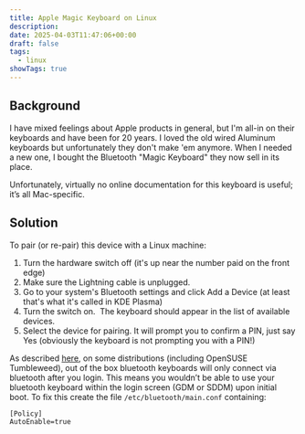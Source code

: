 ```yaml
---
title: Apple Magic Keyboard on Linux
description: 
date: 2025-04-03T11:47:06+00:00
draft: false
tags:
  - linux
showTags: true
---
```

## Background

I have mixed feelings about Apple products in general, but I'm all-in on their keyboards and have been for 20 years.  I loved the old wired Aluminum keyboards but unfortunately they don't make 'em anymore.  When I needed a new one, I bought the Bluetooth "Magic Keyboard" they now sell in its place. 

Unfortunately, virtually no online documentation for this keyboard is useful; it’s all Mac-specific. 

## Solution

To pair (or re-pair) this device with a Linux machine:

1. Turn the hardware switch off (it's up near the number paid on the front edge)
2. Make sure the Lightning cable is unplugged. 
3. Go to your system's Bluetooth settings and click Add a Device (at least that's what it's called in KDE Plasma)
4. Turn the switch on.  The keyboard should appear in the list of available devices.  
5. Select the device for pairing. It will prompt you to confirm a PIN, just say Yes (obviously the keyboard is not prompting you with a PIN!)

As described [here](https://forums.opensuse.org/t/login-with-bluetooth-keyboard-sddm-kde-plasma/145506/10), on some distributions (including OpenSUSE Tumbleweed), out of the box bluetooth keyboards will only connect via bluetooth after you login. This means you wouldn’t be able to use your bluetooth keyboard within the login screen (GDM or SDDM) upon initial boot. To fix this create the file `/etc/bluetooth/main.conf` containing:
   

```
[Policy]
AutoEnable=true
```
